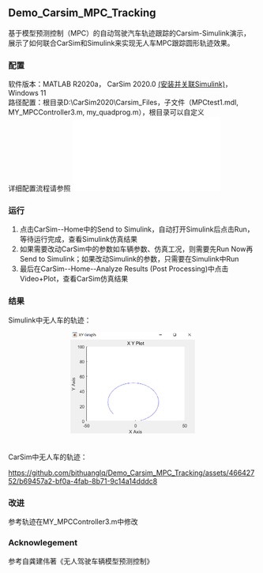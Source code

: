 ## Demo_Carsim_MPC_Tracking
基于模型预测控制（MPC）的自动驾驶汽车轨迹跟踪的Carsim-Simulink演示，展示了如何联合CarSim和Simulink来实现无人车MPC跟踪圆形轨迹效果。

### 配置
软件版本：MATLAB R2020a， CarSim 2020.0 [(安装并关联Simulink)](https://blog.csdn.net/Cynthia_2019/article/details/121953106)， Windows 11  
路径配置：根目录D:\CarSim2020\Carsim_Files，子文件（MPCtest1.mdl, MY_MPCController3.m, my_quadprog.m），根目录可以自定义  
详细配置流程请参照 ![这里](issue/Readme.md)


### 运行
1. 点击CarSim--Home中的Send to Simulink，自动打开Simulink后点击Run，等待运行完成，查看Simulink仿真结果
2. 如果需要改动CarSim中的参数如车辆参数、仿真工况，则需要先Run Now再Send to Simulink；如果改动Simulink的参数，只需要在Simulink中Run
3. 最后在CarSim--Home--Analyze Results (Post Processing)中点击Video+Plot，查看CarSim仿真结果


### 结果
Simulink中无人车的轨迹： 
<br>
 <div align="center">
  <img src="issue/Result_Simulink.png" alt="result" width="50%" height="50%" />
</div>
<br>
<br>
CarSim中无人车的轨迹：  
<br>

https://github.com/bithuanglq/Demo_Carsim_MPC_Tracking/assets/46642752/b69457a2-bf0a-4fab-8b71-9c14a14dddc8



### 改进
参考轨迹在MY_MPCController3.m中修改


### Acknowlegement
参考自龚建伟著《无人驾驶车辆模型预测控制》

